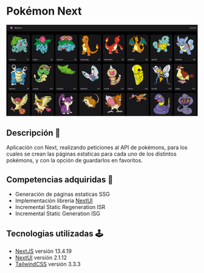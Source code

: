 # Pokémon Next

![Pokémon Next](./public/images/screen_shot.png)

## Descripción 📖

Aplicación con Next, realizando peticiones al API de pokémons, para los cuales se crean las páginas estaticas para cada uno de los distintos pokémons, y con la opción de guardarlos en favoritos.

## Competencias adquiridas 🎨

- Generación de páginas estaticas SSG
- Implementación libreria [NextUI](https://nextui.org/)
- Incremental Static Regeneration ISR
- Incremental Static Generation ISG

## Tecnologias utilizadas 🕹

- [NextJS](https://nextjs.org/) versión 13.4.19
- [NextUI](https://nextui.org/) versión 2.1.12
- [TailwindCSS](https://tailwindcss.com/) versión 3.3.3
